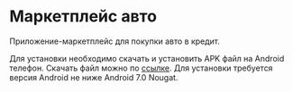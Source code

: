 # Маркетплейс авто
Приложение-маркетплейс для покупки авто в кредит.

Для установки необходимо скачать и установить APK файл на Android телефон. Скачать файл можно по [ссылке](https://drive.google.com/file/d/1e5KXWbsXLJozRh7i2Qj9h2c107w6P1ix/view?usp=sharing). Для установки требуется версия Android не ниже Android 7.0 Nougat.
